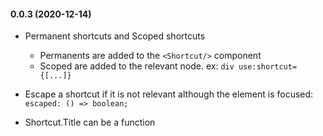 #### 0.0.3 (2020-12-14)

- Permanent shortcuts and Scoped shortcuts
  - Permanents are added to the `<Shortcut/>` component
  - Scoped are added to the relevant node. ex: `div use:shortcut={[...]}`
    
- Escape a shortcut if it is not relevant although the element is focused: `escaped: () => boolean;`
- Shortcut.Title can be a function
